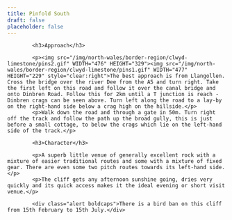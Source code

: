 ```yaml
---
title: Pinfold South
draft: false
placeholder: false
---
```


            <h3>Approach</h3>

            <p><img src="/img/north-wales/border-region/clwyd-limestone/pins2.gif" WIDTH="476" HEIGHT="329"><img src="/img/north-wales/border-region/clwyd-limestone/pins1.gif" WIDTH="477" HEIGHT="229" style="clear:right">The best approach is from Llangollen. Cross the bridge over the river Dee from the A5 and turn right. Take the first left on this road and follow it over the canal bridge and onto Dinbren Road. Follow this for 2km until a T junction is reach - Dinbren crags can be seen above. Turn left along the road to a lay-by on the right-hand side below a crag high on the hillside.</p>
            <p>Walk down the road and through a gate in 50m. Turn right off the track and follow the path up the broad gully, this is just before a small cottage, to below the crags which lie on the left-hand side of the track.</p>

            <h3>Character</h3>

            <p>A superb little venue of generally excellent rock with a mixture of easier traditional routes and some with a mixture of fixed gear. There are even some two pitch routes towards its left-hand side.</p>
            <p>The cliff gets any afternoon sunshine going, dries very quickly and its quick access makes it the ideal evening or short visit venue.</p>

            <div class="alert boldcaps">There is a bird ban on this cliff from 15th February to 15th July.</div>




